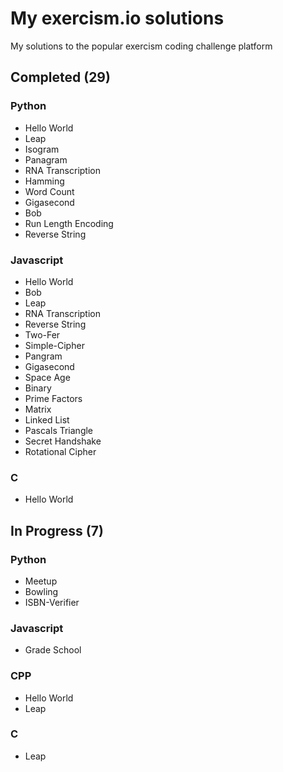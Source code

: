 # My exercism.io solutions
My solutions to the popular exercism coding challenge platform

## Completed (29)
### Python
* Hello World
* Leap
* Isogram
* Panagram
* RNA Transcription
* Hamming
* Word Count
* Gigasecond
* Bob
* Run Length Encoding
* Reverse String

### Javascript
* Hello World
* Bob
* Leap
* RNA Transcription
* Reverse String
* Two-Fer
* Simple-Cipher
* Pangram
* Gigasecond
* Space Age
* Binary
* Prime Factors
* Matrix
* Linked List
* Pascals Triangle
* Secret Handshake
* Rotational Cipher

### C
* Hello World

## In Progress (7)
### Python
* Meetup
* Bowling
* ISBN-Verifier

### Javascript
* Grade School

### CPP
* Hello World
* Leap

### C
* Leap
